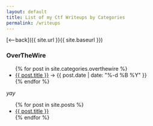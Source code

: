 ```yaml
---
layout: default
title: List of my Ctf Writeups by Categories
permalink: /writeups
---
```


[<--back]({{ site.url }}{{ site.baseurl }})
<br>
### OverTheWire

<ul>
  {% for post in site.categories.overthewire %}
    <li>
      <a href="{{ site.baseurl }}/{{ post.url }}">{{ post.title }}</a> -> {{ post.date | date: "%-d %B %Y" }}
    </li>
  {% endfor %}
</ul>

_yay_


<ul>
  {% for post in site.posts %}
    <li>
      <a href="{{ site.baseurl }}/{{ post.url }}">{{ post.title }}</a>
    </li>
  {% endfor %}
</ul>
